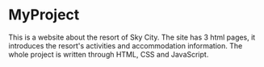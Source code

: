 # MyProject
This is a website about the resort of Sky City. The site has 3 html pages, it introduces the resort's activities and accommodation information. The whole project is written through HTML, CSS and JavaScript.

